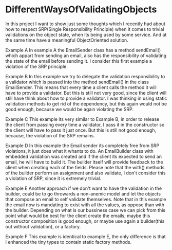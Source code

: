 # DifferentWaysOfValidatingObjects
In this project I want to show just some thoughts which I recently had about how to respect SRP(Single Responsibility
Principle) when it comes to trivial validations on the object state, when its being used by some service.
And at the same time have a meaningful ObjectOriented solution.

Example A
In example A the EmailSender class has a method sendEmail() which appart from sending an email, also has the 
responsibility of validating the state of the email before sending it. I consider this first example a violation of 
the SRP principle. 

Example B
In this example we try to delegate the validation responsibility to a validator which is passed into the method sendEmail()
in the class EmailSender. This means that every time a client calls the method it will have to provide a validator. But this
is still not very good, since the client will still have think about how to provide a validator. I was thinking in using static validation
methods to get rid of the dependency, but this again would not be good enough, because we would be again violating the 
SRP.

Example C
This example its very similar to Example B, in order to release the client from passing every time a validator, I pass it in
the constructor so the client will have to pass it just once. But this is still not good enough, because, the violation of
the SRP remains.

Example D
In this example the Email sender its completely free from SRP violations, it just does what it whants to do.
An EmailBuilder class with embedded validation was created and if the client its expected to send an email, he will
have to build it. The builder itself will provide feedback to the client when creating each of the fields.
Please note that the with() methods of the builder perform an assignment and also validate, I don't consider this
a violation of SRP, since it is extremely trivial.

Example E
Another approach if we don't want to have the validation in the builder, could be to go throwards a non-anemic model
and let the objects that compose an email to self validate themselves. Note that in this example the email now is 
mandating to exist with all the values, as oppose than with the builder. Depending on what is our bussiness case
we can pick from this point what would be best for the client create the emails; maybe this constructor composition is
good enough, or maybe use again a builder(this out without validation), or a factory.

Example F
This example is identical to example E, the only difference is that I enhanced the tiny types to contain static
factory methods.




